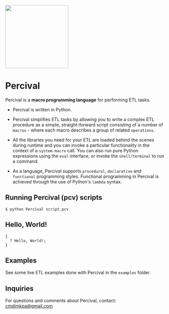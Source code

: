 <img src='https://avariz-cdn.s3.us-east-2.amazonaws.com/percival-logo.png' width='200' />

# Percival
Percival is a **macro programming language** for performing ETL tasks.

- Percival is written in Python. 

- Percival simplifies ETL tasks by allowing you to write a complex ETL procedure as a simple, straight-forward script consisting of a number of `macros` - where each macro describes a group of related `operations`. 

- All the libraries you need for your ETL are loaded behind the scenes during runtime and you can invoke a particular functionality in the context of a `system macro` call. You can also run pure Python expressions using the `eval` interface, or invoke the `shell/terminal` to run a command.

- As a language, Percival supports `procedural`, `declarative` and `functional` programming styles. Functional programming in Percival is achieved through the use of Python's `lambda` syntax. 

## Running Percival (pcv) scripts

```shell
$ python Percival script.pcv
```
## Hello, World!

```pcv
{
  ? Hello, World!;
}
```

## Examples

See some live ETL examples done with Percival in the `examples` folder.

## Inquiries

For questions and comments about Percival, contact: cmdimkpa@gmail.com

